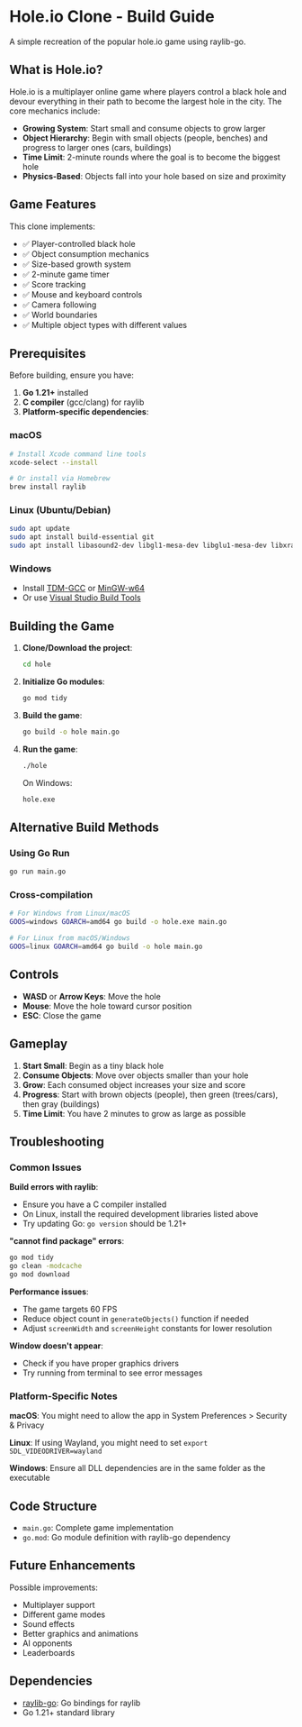 # Hole.io Clone - Build Guide

A simple recreation of the popular hole.io game using raylib-go.

## What is Hole.io?

Hole.io is a multiplayer online game where players control a black hole and devour everything in their path to become the largest hole in the city. The core mechanics include:

- **Growing System**: Start small and consume objects to grow larger
- **Object Hierarchy**: Begin with small objects (people, benches) and progress to larger ones (cars, buildings)
- **Time Limit**: 2-minute rounds where the goal is to become the biggest hole
- **Physics-Based**: Objects fall into your hole based on size and proximity

## Game Features

This clone implements:

- ✅ Player-controlled black hole
- ✅ Object consumption mechanics
- ✅ Size-based growth system
- ✅ 2-minute game timer
- ✅ Score tracking
- ✅ Mouse and keyboard controls
- ✅ Camera following
- ✅ World boundaries
- ✅ Multiple object types with different values

## Prerequisites

Before building, ensure you have:

1. **Go 1.21+** installed
2. **C compiler** (gcc/clang) for raylib
3. **Platform-specific dependencies**:

### macOS
```bash
# Install Xcode command line tools
xcode-select --install

# Or install via Homebrew
brew install raylib
```

### Linux (Ubuntu/Debian)
```bash
sudo apt update
sudo apt install build-essential git
sudo apt install libasound2-dev libgl1-mesa-dev libglu1-mesa-dev libxrandr-dev libxcursor-dev libxi-dev libxinerama-dev
```

### Windows
- Install [TDM-GCC](https://jmeubank.github.io/tdm-gcc/) or [MinGW-w64](https://www.mingw-w64.org/)
- Or use [Visual Studio Build Tools](https://visualstudio.microsoft.com/downloads/#build-tools-for-visual-studio-2022)

## Building the Game

1. **Clone/Download the project**:
   ```bash
   cd hole
   ```

2. **Initialize Go modules**:
   ```bash
   go mod tidy
   ```

3. **Build the game**:
   ```bash
   go build -o hole main.go
   ```

4. **Run the game**:
   ```bash
   ./hole
   ```

   On Windows:
   ```cmd
   hole.exe
   ```

## Alternative Build Methods

### Using Go Run
```bash
go run main.go
```

### Cross-compilation
```bash
# For Windows from Linux/macOS
GOOS=windows GOARCH=amd64 go build -o hole.exe main.go

# For Linux from macOS/Windows
GOOS=linux GOARCH=amd64 go build -o hole main.go
```

## Controls

- **WASD** or **Arrow Keys**: Move the hole
- **Mouse**: Move the hole toward cursor position
- **ESC**: Close the game

## Gameplay

1. **Start Small**: Begin as a tiny black hole
2. **Consume Objects**: Move over objects smaller than your hole
3. **Grow**: Each consumed object increases your size and score
4. **Progress**: Start with brown objects (people), then green (trees/cars), then gray (buildings)
5. **Time Limit**: You have 2 minutes to grow as large as possible

## Troubleshooting

### Common Issues

**Build errors with raylib**:
- Ensure you have a C compiler installed
- On Linux, install the required development libraries listed above
- Try updating Go: `go version` should be 1.21+

**"cannot find package" errors**:
```bash
go mod tidy
go clean -modcache
go mod download
```

**Performance issues**:
- The game targets 60 FPS
- Reduce object count in `generateObjects()` function if needed
- Adjust `screenWidth` and `screenHeight` constants for lower resolution

**Window doesn't appear**:
- Check if you have proper graphics drivers
- Try running from terminal to see error messages

### Platform-Specific Notes

**macOS**: You might need to allow the app in System Preferences > Security & Privacy

**Linux**: If using Wayland, you might need to set `export SDL_VIDEODRIVER=wayland`

**Windows**: Ensure all DLL dependencies are in the same folder as the executable

## Code Structure

- `main.go`: Complete game implementation
- `go.mod`: Go module definition with raylib-go dependency

## Future Enhancements

Possible improvements:
- Multiplayer support
- Different game modes
- Sound effects
- Better graphics and animations
- AI opponents
- Leaderboards

## Dependencies

- [raylib-go](https://github.com/gen2brain/raylib-go): Go bindings for raylib
- Go 1.21+ standard library